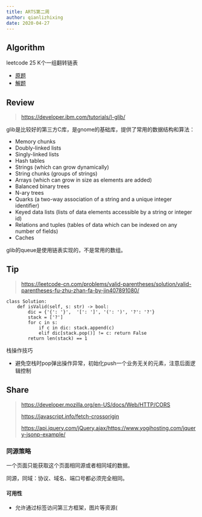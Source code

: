 ```yaml
---
title: ARTS第二周
author: qianlizhixing
date: 2020-04-27
---
```


## Algorithm

leetcode 25  K个一组翻转链表
- [原题](https://leetcode-cn.com/problems/reverse-nodes-in-k-group/)
- [解题](https://github.com/qianlizhixing12/leetcode/blob/master/c/25.c)

## Review

> https://developer.ibm.com/tutorials/l-glib/

glib是比较好的第三方C库，是gnome的基础库，提供了常用的数据结构和算法：

- Memory chunks
- Doubly-linked lists
- Singly-linked lists
- Hash tables
- Strings (which can grow dynamically)
- String chunks (groups of strings)
- Arrays (which can grow in size as elements are added)
- Balanced binary trees
- N-ary trees
- Quarks (a two-way association of a string and a unique integer identifier)
- Keyed data lists (lists of data elements accessible by a string or integer id)
- Relations and tuples (tables of data which can be indexed on any number of fields)
- Caches

glib的queue是使用链表实现的，不是常用的数组。

## Tip

> https://leetcode-cn.com/problems/valid-parentheses/solution/valid-parentheses-fu-zhu-zhan-fa-by-jin407891080/

```python3
class Solution:
    def isValid(self, s: str) -> bool:
        dic = {'{': '}',  '[': ']', '(': ')', '?': '?'}
        stack = ['?']
        for c in s:
            if c in dic: stack.append(c)
            elif dic[stack.pop()] != c: return False 
        return len(stack) == 1
```

栈操作技巧

- 避免空栈时pop弹出操作异常，初始化push一个业务无关的元素，注意后面逻辑控制

## Share

> https://developer.mozilla.org/en-US/docs/Web/HTTP/CORS
>
> https://javascript.info/fetch-crossorigin
>
> https://api.jquery.com/jQuery.ajax/https://www.yogihosting.com/jquery-jsonp-example/

### 同源策略

一个页面只能获取这个页面相同源或者相同域的数据。

同源，同域：协议、域名、端口号都必须完全相同。

#### 可用性

- 允许通过标签访问第三方框架，图片等资源(<script><img><iframe><link>等带有src属性标签)
- 允许跨域写操作：表单提交(csrf攻击)重定向请求

#### 安全性

- cookie，localstorage和indexdb无法读取
- dom无法获得(防止跨域篡改)
- Ajax请求不能发送

### 合法跨域

CORS:Cross-Origin Resource Sharing

如果站点A允许站点B的脚本访问其资源，必须在HTTP响应中显式的告诉浏览器

- 访问站点A的请求，浏览器应告知该请求来自站点B
- 站点A的响应中，应明确那些跨域请求是被允许的，以便浏览器筛选请求

#### 简单请求

Origin，Access-Control-Allow-Origin

#### 复杂请求

Access-Control-Allow-Methods，Access-Control-Allow-Headers，Access-Control-Max-Age

### JSONP

JSON是一种数据交换格式，而JSONP是一种依靠开发人员的聪明才智创造出的一种非官方跨域数据交互协议。一个是描述信息的格式，一个是信息传递双方约定的方法。

#### 跨域执行js

跨域js文件中的代码浏览器是可以执行的，服务器a.com有个a.js文件;服务器b.com下有个b.html页面。

页面会弹出一个提示窗体，显示跨域调用成功。

```html
//a.js
alert('a.js');

//b.html
<html>
	<head>
		<title></title>
		<script type="text/javascript" src="http://a.com/a.js"></script>
	</head>
</html>
```

#### 跨域js传递数据

在服务器b.com下b.html页面定义一个函数，然后在服务器a.com下a.js中传入数据进行调用。

页面会弹出一个提示窗体，显示本地回调函数被跨域的远程js调用成功，还接收了远程js带来的数据。

```html
//a.js
localHandler({"result":"返回数据"})

//b.html
<html>
	<head>
		<script type="text/javascript">
		var localHandler = function(data){
			alert('回调函数，可以被跨域的a.js文件调用，远程js返回的数据是：' + data.result);
		};
		</script>
		<script type="text/javascript" src="http://a.com/a.js"></script>
	</head>
</html>
```

#### 跨域js传递回调

问题：怎么让远程js知道它应该调用的本地函数叫什么名字？？？

答案：请求js文件时将回调函数当参数传递，服务端动态生成js脚本(利用本地回调函数运行在浏览器本地传递数据)。

```html
//http://a.com/user/getUserInfo.js
callbackFun({
	userid: 007,
	username: 'test'
});

//b.html
<html>
	<head>
		<title></title>
		<script type="text/javascript">
		var callbackFun = function(data){
			return data;
		};
		var url = "http://a.com/user/getUserInfo.js?userid=007&callback=callbackFun";
		// 创建script标签，设置其属性
		var script = document.createElement('script');
		script.setAttribute('src', url);
		// 把script标签加入head，此时调用开始
		document.getElementsByTagName('head')[0].appendChild(script); 
		</script>
	</head>
</html>
```

#### jQuery封装jsonp

```html
<html>
 <head>
	 <title></title>
	  <script type="text/javascript" src=jquery.min.js"></script>
	  <script type="text/javascript">
	 jQuery(document).ready(function(){$.ajax({
             url: "http://a.com/user/getUserInfo.js?userid=007",
			 type: "get",
			 dataType: "jsonp",
			 jsonpCallback:"callbackFun",//自定义的jsonp回调函数名称，默认为jQuery自动生成的随机函数名，也可以写"?"，jQuery会自动为你处理数据
			 success: function(json){
				 alert('查询到用户信息：id ' + json.userid + ' name ' + json.username);
			 },
			 error: function(){
				 alert('fail');
			 }
		 });
	 });
	 </script>
   </head>
 </html>
```